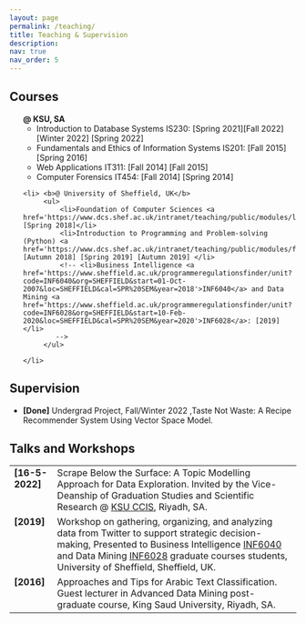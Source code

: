 ```yaml
---
layout: page
permalink: /teaching/
title: Teaching & Supervision
description: 
nav: true
nav_order: 5
---
```


<h2> Courses</h2>
<ul style="list-style-type: none"> 
    <li> <b>@ KSU, SA</b>
        <ul>
            <li>Introduction to Database Systems IS230: [Spring 2021][Fall 2022] [Winter 2022] [Spring 2022]</li>
            <li>Fundamentals and Ethics of Information Systems IS201: [Fall 2015] [Spring 2016]</li>
            <li>Web Applications IT311: [Fall 2014] [Fall 2015]</li>
            <li>Computer Forensics IT454: [Fall 2014] [Spring 2014]</li>
        </ul>
    </li>
    
    <li> <b>@ University of Sheffield, UK</b>
         <ul>
             <li>Foundation of Computer Sciences <a href='https://www.dcs.shef.ac.uk/intranet/teaching/public/modules/level1/com1002.html'>COM1002</a>: [Spring 2018]</li>
             <li>Introduction to Programming and Problem-solving (Python) <a href='https://www.dcs.shef.ac.uk/intranet/teaching/public/modules/forotherdepts/com161.html'>COM161</a>: [Autumn 2018] [Spring 2019] [Autumn 2019] </li>
             <!-- <li>Business Intelligence <a href='https://www.sheffield.ac.uk/programmeregulationsfinder/unit?code=INF6040&org=SHEFFIELD&start=01-Oct-2007&loc=SHEFFIELD&cal=SPR%20SEM&year=2018'>INF6040</a> and Data Mining <a href='https://www.sheffield.ac.uk/programmeregulationsfinder/unit?code=INF6028&org=SHEFFIELD&start=10-Feb-2020&loc=SHEFFIELD&cal=SPR%20SEM&year=2020'>INF6028</a>: [2019]</li>
            -->
         </ul>
    
    </li>
    
</ul>






<h2> Supervision</h2>

<ul>
<li><b>[Done]</b> Undergrad Project, Fall/Winter 2022 ,Taste Not Waste: A Recipe Recommender System Using Vector Space Model.
</li>
</ul>

<h2> Talks and Workshops</h2>

<table>
  <tr>
    <td style="width:auto;vertical-align: top; text-align: left;"><b>[16-5-2022]</b></td>
    <td style="width:85%">Scrape Below the Surface: A Topic Modelling Approach for Data Exploration. 
                Invited by the Vice-Deanship of Graduation Studies and Scientific Research @ <a href="https://twitter.com/KSU_CCIS?s=20"> KSU CCIS</a>, Riyadh, SA.</td>
  </tr>
  
  <tr>
      <td style="width:auto;vertical-align: top; text-align: left;"><b>[2019]</b></td>
      <td style="width:85%">Workshop on gathering, organizing, and analyzing data from Twitter to support strategic decision-making, 
      					Presented to Business Intelligence <a href='https://www.sheffield.ac.uk/programmeregulationsfinder/unit?code=INF6040&org=SHEFFIELD&start=01-Oct-2007&loc=SHEFFIELD&cal=SPR%20SEM&year=2018'>INF6040</a> and Data Mining <a href='https://www.sheffield.ac.uk/programmeregulationsfinder/unit?code=INF6028&org=SHEFFIELD&start=10-Feb-2020&loc=SHEFFIELD&cal=SPR%20SEM&year=2020'>INF6028</a> graduate courses students, University of Sheffield, Sheffield, UK.
      			</td>
    </tr>
    <tr>
    <td style="width:auto;vertical-align: top; text-align: left;"><b>[2016]</b></td>
    <td style="width:auto;vertical-align: top; text-align: left;">Approaches and Tips for Arabic Text Classification. Guest lecturer in Advanced Data Mining post-graduate course, King Saud University, Riyadh, SA.</td>
    </tr>  			


</table>

